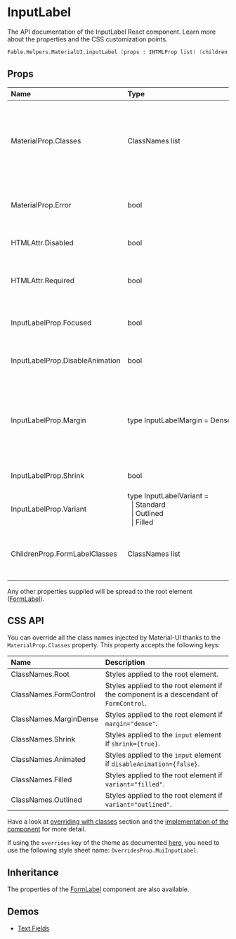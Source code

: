 # InputLabel

<p class="description">The API documentation of the InputLabel React component. Learn more about the properties and the CSS customization points.</p>

```fsharp
Fable.Helpers.MaterialUI.inputLabel (props : IHTMLProp list) (children : ReactElement list) : ReactElement
```



## Props

| Name | Type | Default | Description |
|:-----|:-----|:--------|:------------|
| <span class="prop-name">MaterialProp.Classes</span> | <span class="prop-type">ClassNames list</span> |   | Override or extend the styles applied to the component.  See CSS API below for more details.  |
| <span class="prop-name">MaterialProp.Error</span> | <span class="prop-type">bool</span> |   | If `true`, the label will be displayed in an error state. |
| <span class="prop-name">HTMLAttr.Disabled</span> | <span class="prop-type">bool</span> |   | If `true`, apply disabled class. |
| <span class="prop-name">HTMLAttr.Required</span> | <span class="prop-type">bool</span> |   | if `true`, the label will indicate that the input is required. |
| <span class="prop-name">InputLabelProp.Focused</span> | <span class="prop-type">bool</span> |   | If `true`, the input of this label is focused. |
| <span class="prop-name">InputLabelProp.DisableAnimation</span> | <span class="prop-type">bool</span> | <span class="prop-default">false</span> | If `true`, the transition animation is disabled. |
| <span class="prop-name">InputLabelProp.Margin</span> | <span class="prop-type">type&nbsp;InputLabelMargin&nbsp;=&nbsp;Dense<br></span> |   | If `Dense`, will adjust vertical spacing. This is normally obtained via context from FormControl. |
| <span class="prop-name">InputLabelProp.Shrink</span> | <span class="prop-type">bool</span> |   | If `true`, the label is shrunk. |
| <span class="prop-name">InputLabelProp.Variant</span> | <span class="prop-type">type&nbsp;InputLabelVariant&nbsp;=<br>&nbsp;&nbsp;&#124;&nbsp;Standard<br>&nbsp;&nbsp;&#124;&nbsp;Outlined<br>&nbsp;&nbsp;&#124;&nbsp;Filled<br></span> |   | The variant to use. |
| <span class="prop-name">ChildrenProp.FormLabelClasses</span> | <span class="prop-type">ClassNames list</span> |   | `classes` property applied to the [`FormLabel`](#/api/form-label) element. |

Any other properties supplied will be spread to the root element ([FormLabel](#/api/form-label)).

## CSS API

You can override all the class names injected by Material-UI thanks to the `MaterialProp.Classes` property.
This property accepts the following keys:


| Name | Description |
|:-----|:------------|
| <span class="prop-name">ClassNames.Root</span> | Styles applied to the root element.
| <span class="prop-name">ClassNames.FormControl</span> | Styles applied to the root element if the component is a descendant of `FormControl`.
| <span class="prop-name">ClassNames.MarginDense</span> | Styles applied to the root element if `margin="dense"`.
| <span class="prop-name">ClassNames.Shrink</span> | Styles applied to the `input` element if `shrink={true}`.
| <span class="prop-name">ClassNames.Animated</span> | Styles applied to the `input` element if `disableAnimation={false}`.
| <span class="prop-name">ClassNames.Filled</span> | Styles applied to the root element if `variant="filled"`.
| <span class="prop-name">ClassNames.Outlined</span> | Styles applied to the root element if `variant="outlined"`.

Have a look at [overriding with classes](#/customization/overrides) section
and the [implementation of the component](https://github.com/mui-org/material-ui/tree/master/packages/material-ui/src/InputLabel/InputLabel.js)
for more detail.

If using the `overrides` key of the theme as documented
[here](#/customization/themes),
you need to use the following style sheet name: `OverridesProp.MuiInputLabel`.

## Inheritance

The properties of the [FormLabel](#/api/form-label) component are also available.
<!-- You can take advantage of this behavior to [target nested components](/guides/api/#spread). -->

## Demos

- [Text Fields](/demos/text-fields/)

